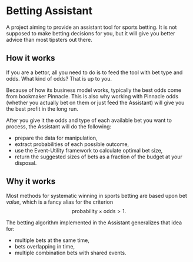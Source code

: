 # Betting Assistant
A project aiming to provide an assistant tool for sports betting. It is not supposed to make betting decisions for you, but it will give you better advice than most tipsters out there.

## How it works
If you are a bettor, all you need to do is to feed the tool with bet type and odds. What kind of odds? That is up to you.

Because of how its business model works, typically the best odds come from bookmaker Pinnacle. This is also why working with Pinnacle odds (whether you actually bet on them or just feed the Assistant) will give you the best profit in the long run.

After you give it the odds and type of each available bet you want to process, the Assistant will do the following:
* prepare the data for manipulation,
* extract probabilities of each possible outcome,
* use the Event-Utility framework to calculate optimal bet size,
* return the suggested sizes of bets as a fraction of the budget at your disposal.

## Why it works
Most methods for systematic winning in sports betting are based upon bet *value*, which is a fancy alias for the criterion $$\text{probability} \times \text{odds} > 1.$$

The betting algorithm implemented in the Assistant generalizes that idea for:
* multiple bets at the same time,
* bets overlapping in time,
* multiple combination bets with shared events.
